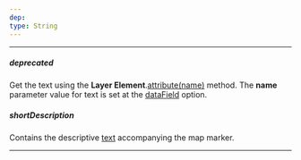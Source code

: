 ```yaml
---
dep: 
type: String
---
```

---
##### deprecated
Get the text using the **Layer Element**.[attribute(name)](/api-reference/20%20Data%20Visualization%20Widgets/dxVectorMap/7%20Map%20Elements/Layer%20Element/3%20Methods/attribute(name).md '/Documentation/ApiReference/Data_Visualization_Widgets/dxVectorMap/Map_Elements/Layer_Element/Methods/#attributename') method. The **name** parameter value for text is set at the [dataField](/api-reference/20%20Data%20Visualization%20Widgets/dxVectorMap/1%20Configuration/layers/label/dataField.md '/Documentation/ApiReference/Data_Visualization_Widgets/dxVectorMap/Configuration/layers/label/#dataField') option.

##### shortDescription
Contains the descriptive [text](/api-reference/20%20Data%20Visualization%20Widgets/dxVectorMap/1%20Configuration/markers/text.md '/Documentation/ApiReference/Data_Visualization_Widgets/dxVectorMap/Configuration/markers/#text') accompanying the map marker.

---
